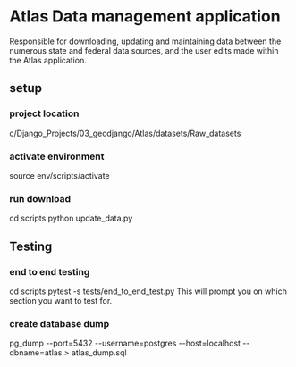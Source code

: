 # Atlas Data management application 

Responsible for downloading, updating and maintaining data between the numerous state and federal data sources, and the user edits made within the Atlas application.




## setup 

### project location
c/Django_Projects/03_geodjango/Atlas/datasets/Raw_datasets

### activate environment
source env/scripts/activate

### run download
cd scripts
python update_data.py

## Testing

### end to end testing
cd scripts
pytest -s tests/end_to_end_test.py
This will prompt you on which section you want to test for.


### create database dump
pg_dump --port=5432 --username=postgres --host=localhost --dbname=atlas > atlas_dump.sql

